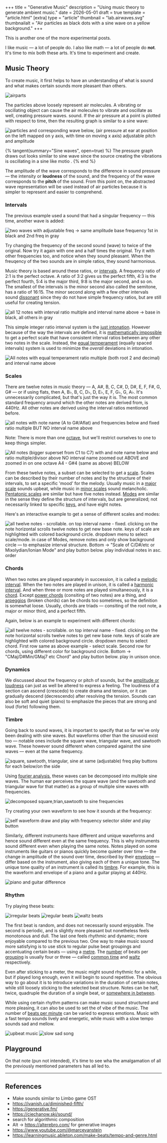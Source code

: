 +++
title = "Generative Music"
description = "Using music theory to generate ambient music."
date = 2026-05-01
draft = true
template = "article.html"
[extra]
type = "article"
thumbnail = "lab.airwaves.svg"
thumbnailalt = "Air particles as black dots with a sine wave on a yellow background."
+++

This is another one of the more experimental posts.

I like music — a lot of people do. I also like math — a lot of people do **not**. It's time to mix both these arts. It's time to experiment and create.

## Music Theory
 
To create music, it first helps to have an understanding of what is sound and what makes certain sounds more pleasant than others.

![airparts](airparticles)

The particles above loosely represent air molecules. A vibrating or oscillating object can cause the air molecules to vibrate and oscillate as well, creating pressure waves. sound. If the air pressure at a point is plotted with respect to time, then the resulting graph is similar to a sine wave:

![particles and corresponding wave below, (air pressure at ear at position on the left mapped on y axis, with time on moving x axis) adjustable pitch and amplitude](interactive)

{% tangent(summary="Sine waves", open=true) %}
The pressure graph draws out looks similar to sine wave since the source creating the vibrations is oscillating in a sine like motio .
{% end %}

The amplitude of the wave corresponds to the difference in sound pressure — the intensity or **loudness** of the sound, and the frequency of the wave corresponds to the **pitch** of the sound. From this point on, the abstracted wave representation will be used instead of air particles because it is simpler to represent and easier to comprehend.

### Intervals

The previous example used a sound that had a singular frequency — this time, another wave is added:

![two waves with adjustable freq -> same amplitude base frequency 1st in black and 2nd freq in gray](interactive)

Try changing the frequency of the second sound (wave) to twice of the original. Now try it again with one and a half times the original. Try it with other frequencies too, and notice when they sound pleasant. When the freuqency of the two sounds are in simple ratios, they sound harmonious.

Music theory is based around these ratios, or [intervals](https://en.wikipedia.org/wiki/Interval_(music)). A frequency ratio of 2:1 is the perfect octave. A ratio of 3:2 gives us the perfect fifth, 4:3 is the perfect fourth, 5:4 is the major third, 9:8 is the major second, and so on. The smallest of the intervals is the minor second also called the semitone, has a ratio of 16:15. The minor second along with a few other intervals sound [dissonant](https://en.wikipedia.org/wiki/Consonance_and_dissonance) since they do not have simple frequency ratios, but are still useful for creating tension.

![all 12 notes with interval ratio multiple and interval name above -> base in black, all others in gray](static)

This simple integer ratio interval system is the [just intonation](https://en.wikipedia.org/wiki/Just_intonation). However because of the way the intervals are defined, it is [mathematically impossible](https://www.youtube.com/watch?v=1Hqm0dYKUx4) to get a perfect scale that have consistent interval ratios between any other two notes in the scale. Instead, the [equal temperament](https://en.wikipedia.org/wiki/Equal_temperament) (equally spaced intervals) system is used to minimize the *overall* deviations in intonation.

![All notes with equal temperament ratio multiple (both root 2 and decimal) and interval name above](static)

### Scales

There are twelve notes in music theory — A, A#, B, C, C#, D, D#, E, F, F#, G, G# — or if using flats, then A, B♭, B, C, D♭, D, E♭, E, F, G♭, G, A♭. It's unnecessarily complicated, but that's just the way it is. The most common standard frequency around which the other notes are derived from, is 440Hz. All other notes are derived using the interval ratios mentioned before. 

![all notes with note name (A to G#/Aflat) and frequencies below and fixed ratio multiple BUT NO interval name above](static)

Note: There is more than one [octave](https://en.wikipedia.org/wiki/Octave), but we'll restrict ourselves to one to keep things simpler.

![All notes (bigger superset from C1 to C7) with and note name below and ratio multiple/divisor above NO interval name zoomed out ABOVE and zoomed in on one octave A4 - G#4 (same as above) BELOW](static)

From these twelve notes, a subset can be selected to get a [scale](https://en.wikipedia.org/wiki/Scale_(music)). Scales can be described by their number of notes and by the structure of their intervals, to set a specific 'mood' for the melody. Usually music in a [major scale](https://en.wikipedia.org/wiki/Major_scale) sounds upbeat, while music in [minor scales](https://en.wikipedia.org/wiki/Minor_scale) sound melancholic. [Pentatonic scales](https://en.wikipedia.org/wiki/Pentatonic_scale) are similar but have five notes instead. [Modes](https://en.wikipedia.org/wiki/Mode_(music)) are similar in the sense they define the structure of intervals, but are generalized; not necessarily linked to specific [keys](https://en.wikipedia.org/wiki/Key_(music)), and have eight notes.

Here's an interactive example to get a sense of different scales and modes:

![all twelve notes - scrollable. on top interval name - fixed. clicking on the note horizontal scrolls twelve notes to get new base note. keys of scale are highlighted with colored background circle. dropdown menu to select scale/mode. in case of Modes, remove notes and only show background circle — to emphasize interval structure. Bottom -> "Scale of C/D#/etc or Mixolydian/Ionian Mode" and play button below. play individual notes in asc. order](interactive)

### Chords

When two notes are played separately in succession, it is called a [melodic interval](https://en.wikipedia.org/wiki/Melody). When the two notes are played in unison, it is called a [harmonic interval](https://en.wikipedia.org/wiki/Harmony). And when three or more notes are played simultaneously, it is a [chord](https://en.wikipedia.org/wiki/Chord_(music)). Except [power chords](https://en.wikipedia.org/wiki/Power_chord) (consiting of two notes) are a thing, and [arpeggios](https://en.wikipedia.org/wiki/Chord_(music)) (broken chords) can be chords too sometimes, so the definition is somewhat loose. Usually, chords are triads — consiting of the root note, a major or minor third, and a perfect fifth.

Again, below is an example to experiment with different chords:

![all twelve notes - scrollable. on top interval name - fixed. clicking on the note horizontal scrolls twelve notes to get new base note. keys of scale are highlighted with colored background circle. dropdown menu to select chord. First row same as above example - select scale. Second row for chords, using different color for background circle. Bottom -> "CMaj/D#Min/GMaj7 etc Chord" and play button below. play in unison once.](interactive)

### Dynamics

We discussed about the frequency or pitch of sounds, but the [amplitude or loudness](https://en.wikipedia.org/wiki/Dynamics_(music)) can just as well be altered to express a feeling. The loudness of a section can ascend (crescedo) to create drama and tension, or it can gradually descend (decrescendo) after resolving the tension. Sounds can also be soft and quiet (piano) to emphasize the pieces that are strong and loud (forte) following them.

### Timbre

Going back to sound waves, it is important to specify that so far we've only been dealing with sine waves. But waveforms other than the sinusoid exist too — notable ones include the square wave, triangular wave, and sawtooth wave. These however sound different when compared against the sine waves — even at the same frequency.

![square, sawtooth, triangular, sine at same (adjustable) freq play buttons for each below/on the side](interactive)

Using [fourier analysis](https://en.wikipedia.org/wiki/Fourier_analysis), these waves can be decomposed into multiple sine waves. The human ear perceives the square wave (and the sawtooth and triangular wave for that matter) as a group of multiple sine waves with frequencies.

![decomposed square,trian,sawtooth to sine frequencies](interative)

Try creating your own waveform to see how it sounds at the frequency:

![self waveform draw and play with frequency selector slider and play button](interactive)

Similarly, different instruments have different and unique waveforms and hence sound different even at the same frequency. This is why instruments sound different even when playing the same notes. Notes played on some instruments like guitars or pianos quickly become quieter over time — the change in amplitude of the sound over time, described by their [envelope](https://en.wikipedia.org/wiki/Envelope_(music)) — differ based on the instrument, also giving each of them a unique tone. The unique tone quality of an instrument is called its [timbre](https://en.wikipedia.org/wiki/Timbre). For example, this is the waveform and envelope of a piano and a guitar playing at 440Hz.

![piano and guitar difference](maybevideo)

### Rhythm

Try playing these beats:

![irregular beats](audio)
![regular beats](audio)
![waltz beats](audio)

The first beat is random, and does not necessarily sound enjoyable. The second is periodic, and is slightly more pleasant but nonetheless feels monotonous and dull. The last one feels rhythmic and dynamic; more enjoyable compared to the previous two. One way to make music sound more satisfying is to use stick to regular pulse beat groupings and accentuating certain beats — using a [metre](https://en.wikipedia.org/wiki/Metre_(music)). The [number](https://en.wikipedia.org/wiki/Time_signature) of beats per [grouping](https://en.wikipedia.org/wiki/Bar_(music)) is usually four or three — called [common time](https://en.wikipedia.org/wiki/Duple_and_quadruple_metre#Quadruple_metre) and [waltz](https://en.wikipedia.org/wiki/Triple_metre) respectively.

Even after sticking to a meter, the music might sound rhythmic for a while, but if played long enough, even it will begin to sound repetitive. The obvious way to go about it is to introduce variations in the duration of certain notes, while still loosely sticking to the selected beat structure. Notes can be half, twice, quadruple the duration of a single beat, or [somewhere in between](https://en.wikipedia.org/wiki/Note_value).

While using certain rhythm patterns can make music sound structured and more pleasing, it can also be used to set the of vibe of the music. The number of [beats per minute](https://en.wikipedia.org/wiki/Tempo) can be varied to express emotions. Music with a fast tempo sounds lively and energetic, while music with a slow tempo sounds sad and mellow.

![upbeat music](audio)
![slow sad song](audio)

## Playground

On that note (pun not intended), it's time to see wha the amalgamation of all the previously mentioned parameters has all led to.

---

## References

* Make sounds similar to Limbo game OST
* https://ivanish.ca/diminished-fifth/
* https://generative.fm/
* https://ciechanow.ski/sound/
* search for algorithmic composition
* Alt -> https://alterebro.com/ for generative images
* https://www.youtube.com/@marcevanstein
* https://learningmusic.ableton.com/make-beats/tempo-and-genre.html
